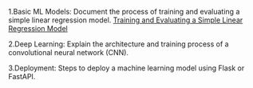 1.Basic ML Models: 
Document the process of training and evaluating a simple linear regression model.
[Training and Evaluating a Simple Linear Regression Model](Tutorials/linear_regression.md)

2.Deep Learning: 
Explain the architecture and training process of a convolutional neural network (CNN).

3.Deployment: 
Steps to deploy a machine learning model using Flask or FastAPI.
